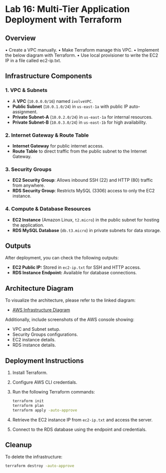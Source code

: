 # Lab 16: Multi-Tier Application Deployment with Terraform

## Overview
• Create a VPC manually.
• Make Terraform manage this VPC.
• Implement the below diagram with Terraform.
• Use local provisioner to write the EC2 IP in a file called ec2-ip.txt.

## Infrastructure Components

### 1. **VPC & Subnets**
- A **VPC** (`10.0.0.0/16`) named `ivolveVPC`.
- **Public Subnet** (`10.0.1.0/24`) in `us-east-1a` with public IP auto-assignment.
- **Private Subnet-A** (`10.0.2.0/24`) in `us-east-1a` for internal resources.
- **Private Subnet-B** (`10.0.3.0/24`) in `us-east-1b` for high availability.

### 2. **Internet Gateway & Route Table**
- **Internet Gateway** for public internet access.
- **Route Table** to direct traffic from the public subnet to the Internet Gateway.

### 3. **Security Groups**
- **EC2 Security Group**: Allows inbound SSH (22) and HTTP (80) traffic from anywhere.
- **RDS Security Group**: Restricts MySQL (3306) access to only the EC2 instance.

### 4. **Compute & Database Resources**
- **EC2 Instance** (Amazon Linux, `t2.micro`) in the public subnet for hosting the application.
- **RDS MySQL Database** (`db.t3.micro`) in private subnets for data storage.

## Outputs
After deployment, you can check the following outputs:
- **EC2 Public IP:** Stored in `ec2-ip.txt` for SSH and HTTP access.
- **RDS Instance Endpoint:** Available for database connections.

## Architecture Diagram
To visualize the architecture, please refer to the linked diagram:
- [AWS Infrastructure Diagram](#) 

Additionally, include screenshots of the AWS console showing:
- VPC and Subnet setup.
- Security Groups configurations.
- EC2 instance details.
- RDS instance details.

## Deployment Instructions
1. Install Terraform.
2. Configure AWS CLI credentials.
3. Run the following Terraform commands:
   ```sh
   terraform init
   terraform plan
   terraform apply -auto-approve
   ```


4. Retrieve the EC2 instance IP from `ec2-ip.txt` and access the server.
5. Connect to the RDS database using the endpoint and credentials.

## Cleanup
To delete the infrastructure:
```sh
terraform destroy -auto-approve
```



